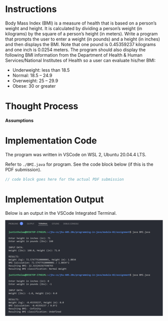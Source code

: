 # Instructions

Body Mass Index (BMI) is a measure of health that is based on a person’s weight and height. It is calculated by dividing a person’s weight (in kilograms) by the square of a person’s height (in meters). Write a program that prompts the user to enter a weight (in pounds) and a height (in inches) and then displays the BMI. Note that one pound is 0.45359237 kilograms and one inch is 0.0254 meters. The program should also display the following BMI information from the Department of Health & Human Services/National Institutes of Health so a user can evaluate his/her BMI:

- Underweight: less than 18.5
- Normal: 18.5 – 24.9
- Overweight: 25 – 29.9
- Obese: 30 or greater

# Thought Process


#### Assumptions


# Implementation Code
The program was written in VSCode on WSL 2, Ubuntu 20.04.4 LTS.

Refer to `./BMI.java` for program. See the code block below (if this is the PDF submission).

```java
// code block goes here for the actual PDF submission
```

# Implementation Output
Below is an output in the VSCode Integrated Terminal.

<img src="./BMI-Completed.PNG" alt="./BMI-Completed.PNG">
